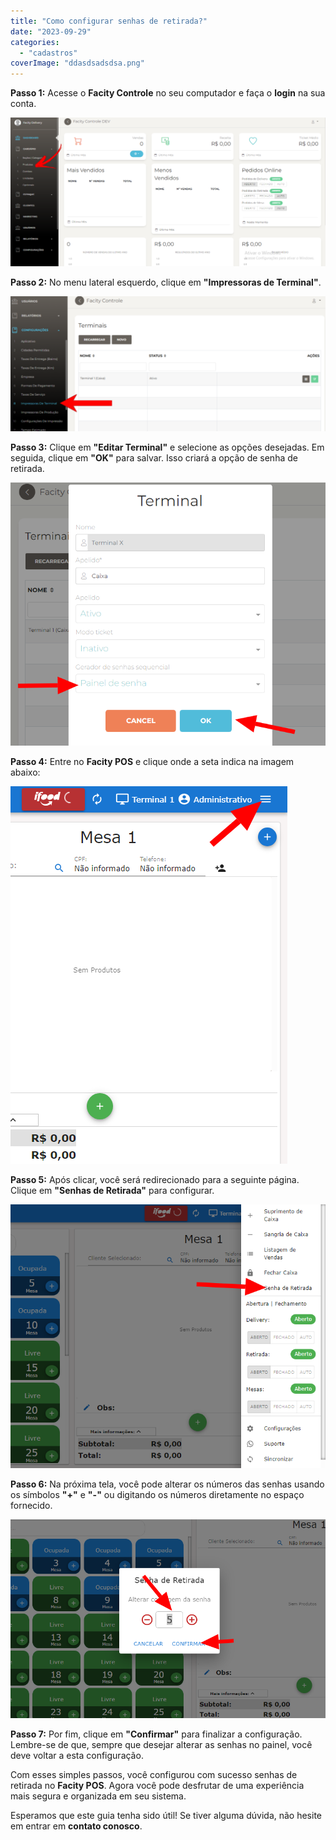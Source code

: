 ```yaml
---
title: "Como configurar senhas de retirada?"
date: "2023-09-29"
categories: 
  - "cadastros"
coverImage: "ddasdsadsdsa.png"
---
```


**Passo 1:** Acesse o **Facity Controle** no seu computador e faça o **login** na sua conta.

![](images/image-5.png)

**Passo 2:** No menu lateral esquerdo, clique em **"Impressoras de Terminal"**.

![](images/1-2-1024x440.png)

**Passo 3:** Clique em **"Editar Terminal"** e selecione as opções desejadas. Em seguida, clique em **"OK"** para salvar. Isso criará a opção de senha de retirada.

![](images/certo.png)

**Passo 4:** Entre no **Facity POS** e clique onde a seta indica na imagem abaixo:

![](images/certo1.png)

**Passo 5:** Após clicar, você será redirecionado para a seguinte página. Clique em **"Senhas de Retirada"** para configurar.  

![](images/certo2.png)

**Passo 6:** Na próxima tela, você pode alterar os números das senhas usando os símbolos **"+"** e **"-"** ou digitando os números diretamente no espaço fornecido.

![](images/certo3.png)

**Passo 7:** Por fim, clique em **"Confirmar"** para finalizar a configuração. Lembre-se de que, sempre que desejar alterar as senhas no painel, você deve voltar a esta configuração.

Com esses simples passos, você configurou com sucesso senhas de retirada no **Facity POS**. Agora você pode desfrutar de uma experiência mais segura e organizada em seu sistema.

Esperamos que este guia tenha sido útil! Se tiver alguma dúvida, não hesite em entrar em **contato conosco**.
